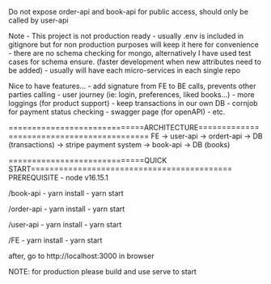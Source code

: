 Do not expose order-api and book-api for public access, should only be called by user-api

Note
    - This project is not production ready
    - usually .env is included in gitignore but for non production purposes will keep it here for convenience 
    - there are no schema checking for mongo, alternatively I have used test cases for schema ensure. (faster development when new attributes need to be added)
    - usually will have each micro-services in each single repo

Nice to have features...
    - add signature from FE to BE calls, prevents other parties calling
    - user journey (ie: login, preferences, liked books...)
    - more loggings (for product support)
    - keep transactions in our own DB
    - cornjob for payment status checking
    - swagger page (for openAPI)
    - etc.

=============================ARCHITECTURE===========================================
FE -> user-api  -> ordert-api   -> DB (transactions)
                                -> stripe payment system
                -> book-api     -> DB (books)


=============================QUICK START===========================================
PREREQUISITE
    - node v16.15.1

/book-api
    - yarn install
    - yarn start

/order-api
    - yarn install
    - yarn start

/user-api
    - yarn install
    - yarn start

/FE
    - yarn install
    - yarn start

after, go to http://localhost:3000 in browser

NOTE: for production please build and use serve to start

